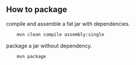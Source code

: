 
How to package
--------------

compile and assemble a fat jar with dependencies.

```bash
    mvn clean compile assembly:single
```

package a jar without dependency.

```bash
    mvn package
```
    
